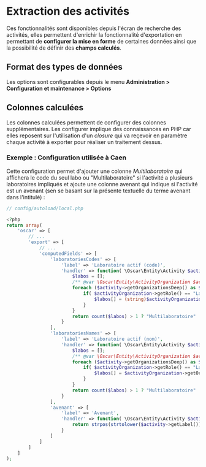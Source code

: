 # Extraction des activités

Ces fonctionnalités sont disponibles depuis l'écran de recherche des activités, elles permettent d'enrichir la fonctionnalité d'exportation en permettant de **configurer la mise en forme** de certaines données ainsi que la possibilité de définir des **champs calculés**.

## Format des types de données

Les options sont configurables depuis le menu **Administration > Configuration et maintenance > Options**

## Colonnes calculées

Les colonnes calculées permettent de configurer des colonnes supplémentaires. Les configurer implique des connaissances en PHP car elles reposent sur l'utilisation d'un *closure* qui va reçevoir en paramètre chaque activité à exporter pour réaliser un traitement dessus.


### Exemple : Configuration utilisée à Caen

Cette configuration permet d'ajouter une colonne *Multilaboratoire* qui affichera le code du seul labo ou "Multilaboratoire" si l'activité a plusieurs laboratoires impliqués et ajoute une colonne avenant qui indique si l'activité est un avenant (sen se basant sur la présente textuelle du terme avenant dans l'intitulé) : 

```php
// config/autoload/local.php

<?php
return array(
    'oscar' => [
        // ...
        'export' => [
            // ...
            'computedFields' => [
                'laboratoriesCodes' => [
                    'label' => 'Laboratoire actif (code)',
                    'handler' => function( \Oscar\Entity\Activity $activity ){
                        $labos = [];
                        /** @var \Oscar\Entity\ActivityOrganization $activityOrganization */
                        foreach ($activity->getOrganizationsDeep() as $activityOrganization) {
                            if( $activityOrganization->getRole() == "Laboratoire" && !$activityOrganization->isOutOfDate() && !$activityOrganization->getOrganization()->isClose() ){
                                $labos[] = (string)$activityOrganization->getOrganization()->getCode() ?? 'N.D';
                            }
                        }
                        return count($labos) > 1 ? "Multilaboratoire" : implode(', ', $labos);
                    }
                ],
                'laboratoriesNames' => [
                    'label' => 'Laboratoire actif (nom)',
                    'handler' => function( \Oscar\Entity\Activity $activity ){
                        $labos = [];
                        /** @var \Oscar\Entity\ActivityOrganization $activityOrganization */
                        foreach ($activity->getOrganizationsDeep() as $activityOrganization) {
                            if( $activityOrganization->getRole() == "Laboratoire" && !$activityOrganization->isOutOfDate() && !$activityOrganization->getOrganization()->isClose() ){
                                $labos[] = $activityOrganization->getOrganization()->getShortName() ?? $activityOrganization->getOrganization()->getFullName();
                            }
                        }
                        return count($labos) > 1 ? "Multilaboratoire" : implode(', ', $labos);
                    }
                ],
                'avenant' => [
                    'label' => 'Avenant',
                    'handler' => function( \Oscar\Entity\Activity $activity ){
                        return strpos(strtolower($activity->getLabel()), 'avenant') >= 0 ? "O" : "N";
                    }
                ]
            ]
        ]
    ]
);
```


